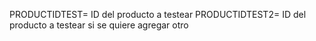 PRODUCTIDTEST= ID del producto a testear
PRODUCTIDTEST2= ID del producto a testear si se quiere agregar otro